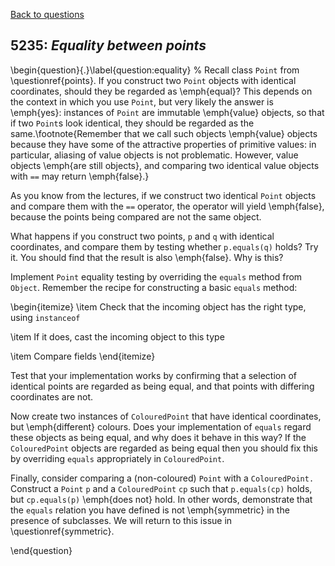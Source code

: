 [Back to questions](../README.md)

## 5235: *Equality between points*

\begin{question}{.}\label{question:equality}
%
Recall class `Point` from \questionref{points}.  If you construct two `Point` objects
with identical coordinates, should they be regarded as \emph{equal}?  This depends on the context in which
you use `Point`, but very likely the answer is \emph{yes}: instances of `Point`
are immutable \emph{value} objects, so that if two `Point`s look identical, they should be regarded
as the same.\footnote{Remember that we call such objects \emph{value} objects because they have some of the
attractive properties of primitive values: in particular, aliasing of value objects is not problematic.  However,
value objects \emph{are still objects}, and comparing two identical value objects with `==` may return
\emph{false}.}

As you know from the lectures, if we construct two identical `Point` objects and compare them
with the `==` operator, the operator will yield \emph{false}, because the points being compared
are not the same object.

What happens if you construct two points, `p` and `q` with identical coordinates, and compare them by testing
whether `p.equals(q)` holds?  Try it.  You should find that the result is also \emph{false}.  Why is this?

Implement `Point` equality testing by overriding the `equals` method from `Object`.  Remember the
recipe for constructing a basic `equals` method:

\begin{itemize}
\item Check that the incoming object has the right type, using `instanceof`

\item If it does, cast the incoming object to this type

\item Compare fields
\end{itemize}

Test that your implementation works by confirming that a selection of identical points are regarded as being equal,
and that points with differing coordinates are not.

Now create two instances of `ColouredPoint` that have identical coordinates, but \emph{different} colours.
Does your implementation of `equals` regard these objects as being equal, and why does it behave in
this way?  If the `ColouredPoint` objects are regarded as being equal then you should fix this by overriding
`equals` appropriately in `ColouredPoint`.

Finally, consider comparing a (non-coloured) `Point` with a `ColouredPoint.`  Construct a
`Point` `p` and a `ColouredPoint` `cp` such that `p.equals(cp)`
holds, but `cp.equals(p)` \emph{does not} hold.  In other words, demonstrate that the `equals` relation you
have defined is not \emph{symmetric} in the presence of subclasses.  We will return to this issue in \questionref{symmetric}.

\end{question}
